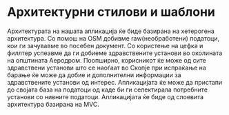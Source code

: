 # Архитектурни стилови и шаблони

Архитектурата на нашата апликација ќе биде базирана на хетерогена архитектура. Со помош на 
OSM добивме raw(необработени) податоци, кои ги зачувавме во посебен документ. Со користење 
на цефка и филлтер успеавме да ги добиеме здравствените установи во околината на општината
Aеродром. Поопширно, корисникот ќе може од сите здравствени установи што се наоѓаат во Скопје
при испраќање на барање ќе може да добие и дополнителни информации за здравствените установи
од интерес. Апликацијата ќе може да пристапи до својата база на податоци од каде би ги 
селектирала потребните установи со нивните податоци. Апликацијата ќе биде од слоевита архитектура
базирана на MVC.
